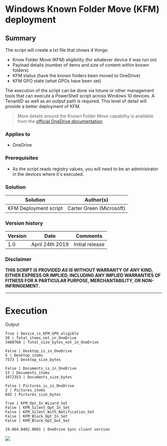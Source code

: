 # Windows Known Folder Move (KFM) deployment #

## Summary ##

The script will create a txt file that shows 4 things:

- Know Folder Move (KFM) eligibility (for whatever device it was run on)
- Payload details (number of items and size of content within known folders) 
- KFM status (have the known folders been moved to OneDrive)
- KFM GPO state (what GPOs have been set)

The execution of the script can be done via Intune or other management tools that can execute a PowerShell script across Windows 10 devices.  A TenantID as well as an output path is required.  This level of detail will provide a better deployment of KFM.

> More details around the Known Folder Move capability is available from the [official OneDrive documentation](https://docs.microsoft.com/en-us/onedrive/redirect-known-folders).
 
### Applies to ###

- OneDrive

### Prerequisites ###

- As the script reads registry values, you will need to be an administrator in the devices where it's executed.

### Solution ###

Solution | Author(s)
---------|----------
KFM Deployment script | Carter Green (Microsoft)

### Version history ###

Version  | Date | Comments
---------| -----| --------
1.0  | April 24th 2019 | Initial release

### Disclaimer ###

**THIS SCRIPT IS PROVIDED *AS IS* WITHOUT WARRANTY OF ANY KIND, EITHER EXPRESS OR IMPLIED, INCLUDING ANY IMPLIED WARRANTIES OF FITNESS FOR A PARTICULAR PURPOSE, MERCHANTABILITY, OR NON-INFRINGEMENT.**

----------

# Execution

Output
~~~
True | Device_is_KFM_GPO_eligible
20 | Total_items_not_in_OneDrive
3480768‬ | Total_size_bytes_not_in_OneDrive

False | Desktop_is_in_OneDrive
5 | Desktop_items
7573 | Desktop_size_bytes

False | Documents_is_in_OneDrive
13 | Documents_items
3472353 | Documents_size_bytes

False | Pictures_is_in_OneDrive 
2 | Pictures_items
842 | Pictures_size_bytes

True | KFM_Opt_In_Wizard_Set
False | KFM_Silent_Opt_In_Set
False | KFM_Silent_With_Notification_Set
False | KFM_Block_Opt_In_Set
False | KFM_Block_Opt_Out_Set 

19.064.0402.0001 | OneDrive Sync client version
~~~

<img src="https://telemetry.sharepointpnp.com/onedrive-admin-scripts/scripts/Sync.KFM.Deployment" /> 
